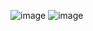 ![image](https://user-images.githubusercontent.com/70915926/111928463-0fcac900-8a8a-11eb-9ea2-48e0a0cbbe1f.png)
![image](https://user-images.githubusercontent.com/70915926/111928484-1f4a1200-8a8a-11eb-9c90-a8fb3ed3cc22.png)
